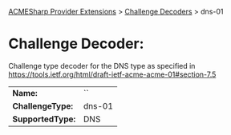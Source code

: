 ﻿[ACMESharp Provider Extensions](../) > [Challenge Decoders](./) > dns-01

# Challenge Decoder: 

Challenge type decoder for the DNS type as specified in https://tools.ietf.org/html/draft-ietf-acme-acme-01#section-7.5

| | |
|-|-|
| **Name:** | ``
| **ChallengeType:** | dns-01
| **SupportedType:** | DNS

